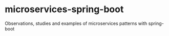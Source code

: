 # microservices-spring-boot #
Observations, studies and examples of microservices patterns with spring-boot
